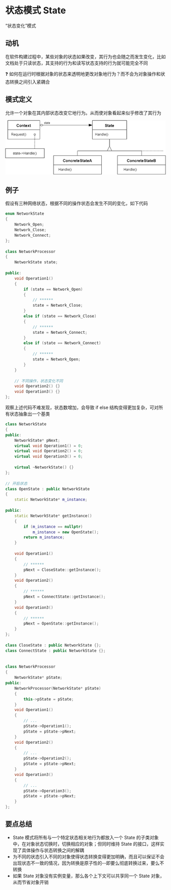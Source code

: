 # 状态模式 State

“状态变化”模式

## 动机

在软件构建过程中，某些对象的状态如果改变，其行为也会随之而发生变化，比如文档处于只读状态，其支持的行为和读写状态支持的行为就可能完全不同

:question: 如何在运行时根据对象的状态来透明地更改对象地行为？而不会为对象操作和状态转换之间引入紧耦合

## 模式定义

允许一个对象在其内部状态改变它地行为。从而使对象看起来似乎修改了其行为

<div align="center"><img src="../images/状态模式.drawio.png" alt="状态模式" height=170 width= /></div>

## 例子

假设有三种网络状态，根据不同的操作状态会发生不同的变化，如下代码

```cpp
enum NetworkState
{
    Network_Open;
    Network_Close;
    Network_Connect;
};

class NetworkProcessor
{
    NetworkState state;

public:
    void Operation1()
    {
        if (state == Network_Open)
        {
            // ******
            state = Network_Close;
        }
        else if (state == Network_Close)
        {
            // ******
            state = Network_Connect;
        }
        else if (state == Network_Connect)
        {
            // ******
            state = Network_Open;
        }
    }

    // 不同操作，状态变化不同
    void Operation2() {}
    void Operation3() {}
};
```

观察上述代码不难发现，状态数增加，会导致 if else 结构变得更加复杂，可对所有状态抽象出一个基类

```cpp
class NetworkState
{
public:
    NetworkState* pNext;
    virtual void Operation1() = 0;
    virtual void Operation2() = 0;
    virtual void Operation3() = 0;

    virtual ~NetworkState() {}
};

// 开启状态
class OpenState : public NetworkState
{
    static NetworkState* m_instance;

public:
    static NetworkState* getInstance()
    {
        if (m_instance == nullptr)
            m_instance = new OpenState();
        return m_instance;
    }

    void Operation1()
    {
        // ******
        pNext = CloseState::getInstance();
    }
    void Operation2()
    {
        // ******
        pNext = ConnectState::getInstance();
    }
    void Operation3()
    {
        // ******
        pNext = OpenState::getInstance();
    }
};

class CloseState : public NetworkState {};
class ConnectState : public NetworkState {};


class NetworkProcessor
{
    NetworkState* pState;
public:
    NetworkProcessor(NetworkState* pState)
    {
        this->pState = pState;
    }
    void Operation1()
    {
        // ...
        pState->Operation1();
        pState = pState->pNext;
    }
    void Operation2()
    {
        // ...
        pState->Operation2();
        pState = pState->pNext;
    }
    void Operation3()
    {
        // ...
        pState->Operation3();
        pState = pState->pNext;
    }
};
```

## 要点总结

- State 模式将所有与一个特定状态相关地行为都放入一个 State 的子类对象中，在对象状态切换时，切换相应的对象；但同时维持 State 的接口，这样实现了具体操作与状态转换之间的解耦
- 为不同的状态引入不同的对象使得状态转换变得更加明确，而且可以保证不会出现状态不一致的情况，因为转换是原子性的--即要么彻底转换过来，要么不转换
- 如果 State 对象没有实例变量，那么各个上下文可以共享同一个 State 对象，从而节省对象开销
